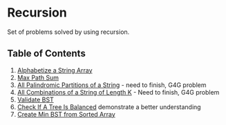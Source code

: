 # Recursion

Set of problems solved by using recursion.

## Table of Contents

1. [Alphabetize a String Array](/Recursion/SortStringArray)
2. [Max Path Sum](/Recursion/SortStringArray)
3. [All Palindromic Partitions of a String](/Recursion/AllPalindromicPartitionsOfAString) - need to finish, G4G problem
4. [All Combinations of a String of Length K](/Recursion/AllCombosOfAStringLengthK) - Need to finish, G4G problem
5. [Validate BST](/Recursion/ValidateBST)
6. [Check If A Tree Is Balanced](/Recursion/CheckIfBalance) demonstrate a better understanding
7. [Create Min BST from Sorted Array](/Recursion/MinBST)







